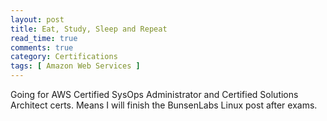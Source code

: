 ```yaml
---
layout: post
title: Eat, Study, Sleep and Repeat
read_time: true  
comments: true
category: Certifications
tags: [ Amazon Web Services ]
---
```


Going for AWS Certified SysOps Administrator and Certified Solutions Architect certs.
Means I will finish the BunsenLabs Linux post after exams.
